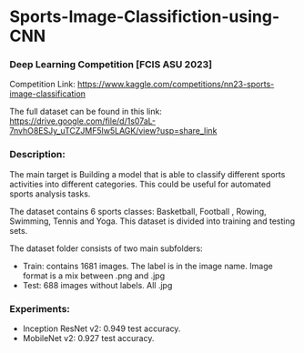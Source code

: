 # Sports-Image-Classifiction-using-CNN

### Deep Learning Competition [FCIS ASU 2023]

Competition Link: https://www.kaggle.com/competitions/nn23-sports-image-classification

The full dataset can be found in this link: https://drive.google.com/file/d/1s07aL-7nvhO8ESJy_uTCZJMF5lw5LAGK/view?usp=share_link

### Description:
The main target is Building a model that is able to classify different sports activities into different categories. This could be useful for automated sports analysis tasks.

The dataset contains 6 sports classes: Basketball, Football , Rowing, Swimming, Tennis and Yoga. This dataset is divided into training and testing sets. 

The dataset folder consists of two main subfolders:
- Train: contains 1681 images. The label is in the image name. Image format is a mix between .png and .jpg
- Test: 688 images without labels. All .jpg

### Experiments:

- Inception ResNet v2: 0.949 test accuracy.
- MobileNet v2: 0.927 test accuracy.
